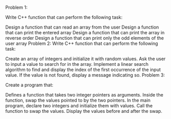 Problem 1:

Write C++ function that can perform the following task:

Design a function that can read an array from the user
Design a function that can print the entered array
Design a function that can print the array in reverse order
Design a function that can print only the odd elements of the user array
Problem 2:
Write C++ function that can perform the following task:

Create an array of integers and initialize it with random values.
Ask the user to input a value to search for in the array.
Implement a linear search algorithm to find and display the index of the first occurrence of the input value. If the value is not found, display a message indicating so.
Problem 3:

Create a program that:

Defines a function that takes two integer pointers as arguments.
Inside the function, swap the values pointed to by the two pointers.
In the main program, declare two integers and initialize them with values.
Call the function to swap the values.
Display the values before and after the swap.
